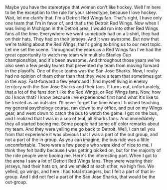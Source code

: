 Maybe you have the stereotype that women don't like hockey. Well I'm here to be
the exception to the rule for your stereotype, because I love hockey. Wait, let
me clarify that. I'm a Detroit Red Wings fan. That's right, I have only one
team that I'm in favor of, and that's the Detroit Red Wings. Now when I was
living in Michigan in the Detroit area, I would run into other Red Wings fans
all the time. Everywhere we went somebody had on a t-shirt, they had on their
hats. They had on their jerseys. And it was awesome. But now that we're talking
about the Red Wings, that's going to bring us to our next topic. Let me set the
scene. Throughout the years as a Red Wings fan I've had the great opportunity
to watch my team win multiple Stanley Cup championships, and it's been awesome.
And throughout those years we've also seen a few pesky teams that prevented my
team from moving forward in the playoffs. One of those teams was the San Jose
Sharks. Now, I really had no opinion of them other than that they were a team
that sometimes got in the way. Fast-forward a few years and I find myself
living in enemy territory with the San Jose Sharks and their fans. It turns
out, unfortunately, that a lot of the fans don't like the Red Wings, or Red
Wings fans. Now, how do I know that? I know because I've experienced first hand
what it's like to be treated as an outsider. I'll never forget the time when I
finished teaching my general psychology course, ran down to my office, and put
on my Wings gear, and went down to catch the bus to watch the game. I got on
the bus, and I realized that I was in a sea of teal, all Sharks fans. And
immediately they all started booing me. Some people had some off color remarks
about my team. And they were yelling me go back to Detroit. Well, I can tell
you from that experience it was obvious that I was a part of the out group, and
not a part of the in group. As you can imagine, the bus ride was a little
uncomfortable. There were a few people who were kind of nice to me. I think
they felt badly because I was getting picked on, but for the majority of the
ride people were booing me. Here's the interesting part. When I got to the
arena I saw a lot of Detroit Red Wings fans. They were wearing their jerseys,
had their hats on, and we smiled at each other, we high five. We yelled, go
wings, and here I had total strangers, but I felt a part of that in-group. And
I did not feel a part of the San Jose Sharks, that would be the out-group.
